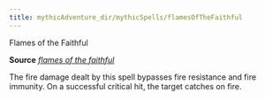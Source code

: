 ```yaml
---
title: mythicAdventure_dir/mythicSpells/flamesOfTheFaithful
---
```

Flames of the Faithful

**Source** [_flames of the faithful_](advance_dir/spells/flamesOfTheFaithful#_flames-of-the-faithful)

The fire damage dealt by this spell bypasses fire resistance and fire immunity. On a successful critical hit, the target catches on fire.

